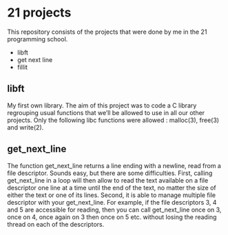 # 21 projects

This repository consists of the projects that were done by me in the 21 programming school.

* libft
* get next line
* fillit


## libft
My first own library. The aim of this project was to code a C library regrouping usual functions that
we’ll be allowed to use in all our other projects. Only the following libc functions were allowed : malloc(3), free(3) and write(2).

## get_next_line
The function get_next_line returns a line ending with a newline, read from a file descriptor. Sounds easy, but there are some difficulties. First, calling get_next_line in a loop will then allow to read the text available on a file descriptor one line at a time until the end of the text, no matter the size of either the text or one of its lines. Second, it is able to manage multiple file descriptor with your get_next_line. For example, if the file descriptors 3, 4 and 5 are accessible for reading, then you can call get_next_line once on 3, once on 4, once again on 3 then once on 5 etc. without losing the reading thread on each of the descriptors.
